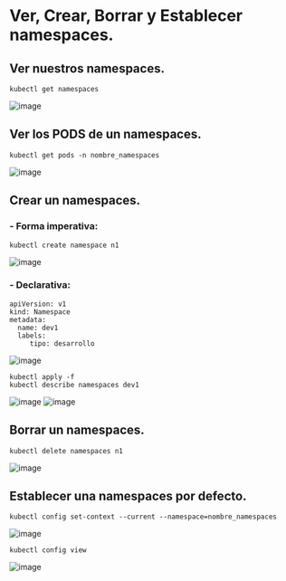 # Ver, Crear, Borrar y Establecer namespaces.
## Ver nuestros namespaces.
```
kubectl get namespaces
```
![image](https://github.com/user-attachments/assets/6e0e7192-7035-40ff-bf55-03998002f68d)

## Ver los PODS de un namespaces.
```
kubectl get pods -n nombre_namespaces
```
![image](https://github.com/user-attachments/assets/0061ccf2-2d76-45d1-85e0-3b371b7726dc)

## Crear un namespaces.
### - Forma imperativa:
```
kubectl create namespace n1
```
![image](https://github.com/user-attachments/assets/5f077f97-656b-463d-ac84-96f0279e188c)

### - Declarativa:
```
apiVersion: v1
kind: Namespace
metadata:
  name: dev1
  labels:
     tipo: desarrollo
```
![image](https://github.com/user-attachments/assets/e7b959e2-6515-4476-85d4-717b908f859c)

```
kubectl apply -f
kubectl describe namespaces dev1
```
![image](https://github.com/user-attachments/assets/fbbfec27-fcda-47d7-8a5d-9529d71f16f7)
![image](https://github.com/user-attachments/assets/b8a34e1f-db4e-47f0-99f8-2136a1822fc3)

## Borrar un namespaces.
```
kubectl delete namespaces n1
```
![image](https://github.com/user-attachments/assets/49243f9f-2661-42be-bb7c-4f014a4e8bd4)

## Establecer una namespaces por defecto.
```
kubectl config set-context --current --namespace=nombre_namespaces
```
![image](https://github.com/user-attachments/assets/49e3656c-2280-47a6-94d2-b49be983fee9)

```
kubectl config view
```
![image](https://github.com/user-attachments/assets/33ad96d2-34aa-4a32-b713-7a2a0f85694f)

